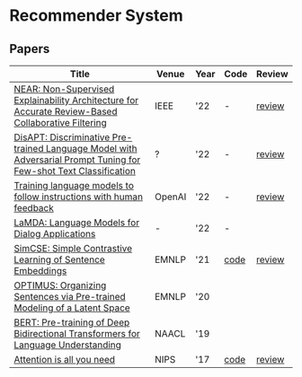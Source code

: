 # Recommender System
## Papers
| Title | Venue | Year | Code | Review |
|-|-|-|-|-|
| [NEAR: Non-Supervised Explainability Architecture for Accurate Review-Based Collaborative Filtering](./NEAR.pdf) | IEEE | '22 | - | [review](./NEAR/) |
| [DisAPT: Discriminative Pre-trained Language Model with Adversarial Prompt Tuning for Few-shot Text Classification]() | ? | '22 | - | [review](./DisAPT/) | 
| [Training language models to follow instructions with human feedback](https://arxiv.org/pdf/2203.02155.pdf) | OpenAI | '22 | - | [review](./ChatGPT) |
| [LaMDA: Language Models for Dialog Applications](https://arxiv.org/pdf/2201.08239.pdf) | - | '22 | - | |
| [SimCSE: Simple Contrastive Learning of Sentence Embeddings](https://arxiv.org/abs/2104.08821) | EMNLP | '21 | [code](https://github.com/princeton-nlp/SimCSE) | [review](./SimCSE/) |
| [OPTIMUS: Organizing Sentences via Pre-trained Modeling of a Latent Space](https://arxiv.org/abs/2004.04092) | EMNLP | '20 | | |
| [BERT: Pre-training of Deep Bidirectional Transformers for Language Understanding](https://aclanthology.org/N19-1423/) | NAACL | '19 | | |
| [Attention is all you need](https://arxiv.org/abs/1706.03762) | NIPS | '17 | [code](https://nlp.seas.harvard.edu/2018/04/03/attention.html) | [review](./AttentionIsAllYouNeed/) |
